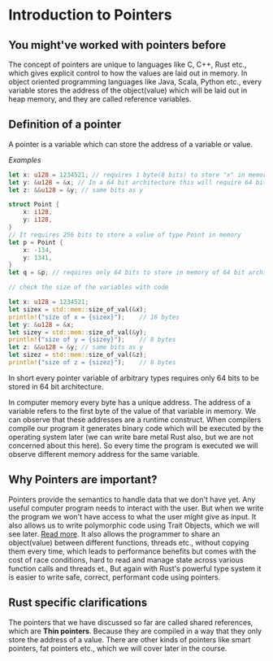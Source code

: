 # Introduction to Pointers

## You might've worked with pointers before

The concept of pointers are unique to languages like C, C++, Rust etc., which
gives explicit control to how the values are laid out in memory.
In object oriented programming languages like Java, Scala, Python etc., every variable
stores the address of the object(value) which will be laid out in heap memory, and they
are called reference variables.

## Definition of a pointer

A pointer is a variable which can store the address of a variable or value.

*Examples*
```rust
let x: u128 = 1234521; // requires 1 byte(8 bits) to store "x" in memory
let y: &u128 = &x; // In a 64 bit architecture this will require 64 bits to store "y" in memory
let z: &&u128 = &y; // same bits as y

struct Point {
    x: i128,
    y: i128,
}
// It requires 256 bits to store a value of type Point in memory
let p = Point {
    x: -134,
    y: 1341,
}
let q = &p; // requires only 64 bits to store in memory of 64 bit architecture
```

```rust
// check the size of the variables with code

let x: u128 = 1234521;
let sizex = std::mem::size_of_val(&x);
println!("size of x = {sizex}");    // 16 bytes
let y: &u128 = &x;
let sizey = std::mem::size_of_val(&y);
println!("size of y = {sizey}");    // 8 bytes
let z: &&u128 = &y; // same bits as y
let sizez = std::mem::size_of_val(&z);
println!("size of z = {sizez}");    // 8 bytes

```

In short every pointer variable of arbitrary types requires only 64 bits to be stored
in 64 bit architecture.

In computer memory every byte has a unique address. The address of a variable refers
to the first byte of the value of that variable in memory.
We can observe that these addresses are a runtime construct. When compilers compile our
program it generates binary code which will be executed by the operating system later (we can
write bare metal Rust also, but we are not concerned about this here). So every time the program
is executed we will observe different memory address for the same variable.

## Why Pointers are important?

Pointers provide the semantics to handle data that we don't have yet.
Any useful computer program needs to interact with the user. But when we write the program
we won't have access to what the user might give as input.
It also allows us to write polymorphic code using Trait Objects, which we will see later.
[Read more](https://en.wikipedia.org/wiki/Virtual_method_table).
It also allows the programmer to share an object(value) between different functions, threads
etc., without copying them every time, which leads to performance benefits but comes with the
cost of race conditions, hard to read and manage state across various function calls and threads
et., But again with Rust's powerful type system it is easier to write safe, correct, performant code
using pointers.

## Rust specific clarifications

The pointers that we have discussed so far are called shared references, which are **Thin pointers**.
Because they are compiled in a way that they only store the address of a value.
There are other kinds of pointers like smart pointers, fat pointers etc., which we will cover later
in the course.
